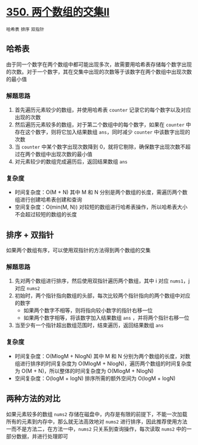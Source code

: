 # [350. 两个数组的交集II](https://leetcode-cn.com/problems/intersection-of-two-arrays-ii/solution/liang-ge-shu-zu-de-jiao-ji-ii-by-leetcode-solution/)

`哈希表` `排序` `双指针`

## 哈希表

由于同一个数字在两个数组中都可能出现多次，故需要用哈希表存储每个数字出现的次数。对于一个数字，其在交集中出现的次数等于该数字在两个数组中出现次数的最小值

### 解题思路

1. 首先遍历元素较少的数组，并使用哈希表 `counter` 记录它的每个数字以及对应出现的次数
2. 然后遍历元素较多的数组，对于第二个数组中的每个数字，如果在 `counter` 中存在这个数字，则将它加入结果数组 `ans`，同时减少 `counter` 中该数字出现的次数
3. 当 `counter` 中某个数字出现次数降到 0，就将它剔除，确保数字出现次数不超过在两个数组中出现次数的最小值
4. 对元素较少的数组完成遍历后，返回结果数组 `ans`

### 复杂度

- 时间复杂度：O(M + N) 其中 M 和 N 分别是两个数组的长度，需遍历两个数组进行创建哈希表创建和查询
- 空间复杂度：O(min(M, N)) 对较短的数组进行哈希表操作，所以哈希表大小不会超过较短的数组的长度

## 排序 + 双指针

如果两个数组有序，可以使用双指针的方法得到两个数组的交集

### 解题思路

1. 先对两个数组进行排序，然后使用双指针遍历两个数组，其中 i 对应 `nums1`，j 对应 `nums2`
2. 初始时，两个指针指向数组的头部，每次比较两个指针指向的两个数组中对应的数字
    - 如果两个数字不相等，则将指向较小数字的指针右移一位
    - 如果两个数字相等，将该数字加入结果数组 `ans` ，并将两个指针右移一位
3. 当至少有一个指针超出数组范围时，结束遍历，返回结果数组 `ans`

### 复杂度

- 时间复杂度：O(MlogM + NlogN) 其中 M 和 N 分别为两个数组的长度，对数组进行排序的时间复杂度为 O(MlogM + NlogN)，遍历两个数组的时间复杂度为 O(M + N)，所以整体的时间复杂度为 O(MlogM + NlogN)
- 空间复杂度：O(logM + logN) 排序所需的额外空间为 O(logM + logN)

## 两种方法的对比

如果元素较多的数组 `nums2` 存储在磁盘中，内存是有限的前提下，不能一次加载所有的元素到内存中，那么就无法高效地对 `nums2` 进行排序，因此推荐使用方法一而不是方法二，在方法一中，`nums2` 只关系到查询操作，每次读取 `nums2` 中的一部分数据，并进行处理即可 
